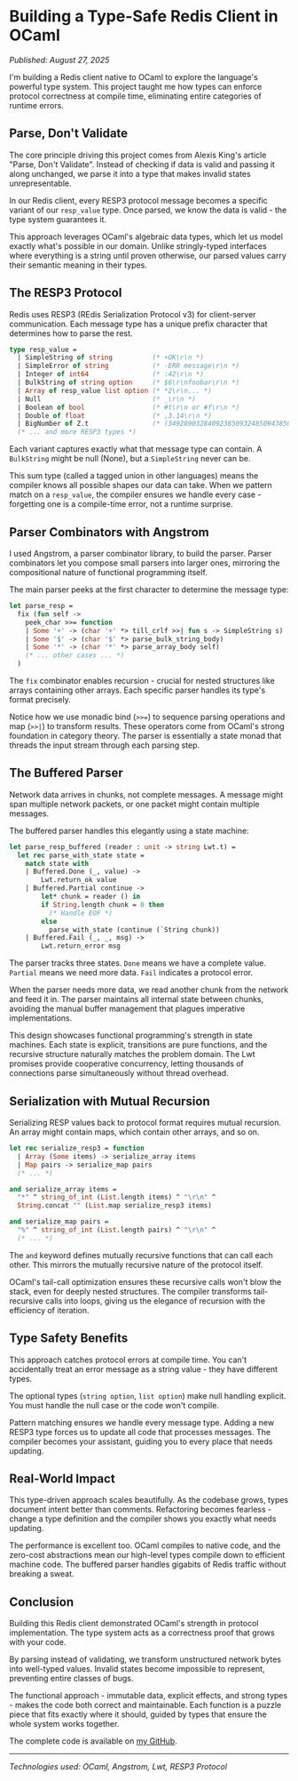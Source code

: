 # Building a Type-Safe Redis Client in OCaml

_Published: August 27, 2025_

I'm building a Redis client native to OCaml to explore the language's powerful type system. This project taught me how types can enforce protocol correctness at compile time, eliminating entire categories of runtime errors.

## Parse, Don't Validate

The core principle driving this project comes from Alexis King's article "Parse, Don't Validate". Instead of checking if data is valid and passing it along unchanged, we parse it into a type that makes invalid states unrepresentable.

In our Redis client, every RESP3 protocol message becomes a specific variant of our `resp_value` type. Once parsed, we know the data is valid - the type system guarantees it.

This approach leverages OCaml's algebraic data types, which let us model exactly what's possible in our domain. Unlike stringly-typed interfaces where everything is a string until proven otherwise, our parsed values carry their semantic meaning in their types.

## The RESP3 Protocol

Redis uses RESP3 (REdis Serialization Protocol v3) for client-server communication. Each message type has a unique prefix character that determines how to parse the rest.

```ocaml
type resp_value =
  | SimpleString of string          (* +OK\r\n *)
  | SimpleError of string           (* -ERR message\r\n *)
  | Integer of int64                (* :42\r\n *)
  | BulkString of string option     (* $6\r\nfoobar\r\n *)
  | Array of resp_value list option (* *2\r\n... *)
  | Null                            (* _\r\n *)
  | Boolean of bool                 (* #t\r\n or #f\r\n *)
  | Double of float                 (* ,3.14\r\n *)
  | BigNumber of Z.t                (* (3492890328409238509324850943850943850\r\n *)
  (* ... and more RESP3 types *)
```

Each variant captures exactly what that message type can contain. A `BulkString` might be null (None), but a `SimpleString` never can be.

This sum type (called a tagged union in other languages) means the compiler knows all possible shapes our data can take. When we pattern match on a `resp_value`, the compiler ensures we handle every case - forgetting one is a compile-time error, not a runtime surprise.

## Parser Combinators with Angstrom

I used Angstrom, a parser combinator library, to build the parser. Parser combinators let you compose small parsers into larger ones, mirroring the compositional nature of functional programming itself.

The main parser peeks at the first character to determine the message type:

```ocaml
let parse_resp =
  fix (fun self ->
    peek_char >>= function
    | Some '+' -> (char '+' *> till_crlf >>| fun s -> SimpleString s)
    | Some '$' -> (char '$' *> parse_bulk_string_body)
    | Some '*' -> (char '*' *> parse_array_body self)
    (* ... other cases ... *)
  )
```

The `fix` combinator enables recursion - crucial for nested structures like arrays containing other arrays. Each specific parser handles its type's format precisely.

Notice how we use monadic bind (`>>=`) to sequence parsing operations and map (`>>|`) to transform results. These operators come from OCaml's strong foundation in category theory. The parser is essentially a state monad that threads the input stream through each parsing step.

## The Buffered Parser

Network data arrives in chunks, not complete messages. A message might span multiple network packets, or one packet might contain multiple messages.

The buffered parser handles this elegantly using a state machine:

```ocaml
let parse_resp_buffered (reader : unit -> string Lwt.t) =
  let rec parse_with_state state =
    match state with
    | Buffered.Done (_, value) ->
        Lwt.return_ok value
    | Buffered.Partial continue ->
        let* chunk = reader () in
        if String.length chunk = 0 then
          (* Handle EOF *)
        else
          parse_with_state (continue (`String chunk))
    | Buffered.Fail (_, _, msg) ->
        Lwt.return_error msg
```

The parser tracks three states. `Done` means we have a complete value. `Partial` means we need more data. `Fail` indicates a protocol error.

When the parser needs more data, we read another chunk from the network and feed it in. The parser maintains all internal state between chunks, avoiding the manual buffer management that plagues imperative implementations.

This design showcases functional programming's strength in state machines. Each state is explicit, transitions are pure functions, and the recursive structure naturally matches the problem domain. The Lwt promises provide cooperative concurrency, letting thousands of connections parse simultaneously without thread overhead.

## Serialization with Mutual Recursion

Serializing RESP values back to protocol format requires mutual recursion. An array might contain maps, which contain other arrays, and so on.

```ocaml
let rec serialize_resp3 = function
  | Array (Some items) -> serialize_array items
  | Map pairs -> serialize_map pairs
  (* ... *)

and serialize_array items =
  "*" ^ string_of_int (List.length items) ^ "\r\n" ^
  String.concat "" (List.map serialize_resp3 items)

and serialize_map pairs =
  "%" ^ string_of_int (List.length pairs) ^ "\r\n" ^
  (* ... *)
```

The `and` keyword defines mutually recursive functions that can call each other. This mirrors the mutually recursive nature of the protocol itself.

OCaml's tail-call optimization ensures these recursive calls won't blow the stack, even for deeply nested structures. The compiler transforms tail-recursive calls into loops, giving us the elegance of recursion with the efficiency of iteration.

## Type Safety Benefits

This approach catches protocol errors at compile time. You can't accidentally treat an error message as a string value - they have different types.

The optional types (`string option`, `list option`) make null handling explicit. You must handle the null case or the code won't compile.

Pattern matching ensures we handle every message type. Adding a new RESP3 type forces us to update all code that processes messages. The compiler becomes your assistant, guiding you to every place that needs updating.

## Real-World Impact

This type-driven approach scales beautifully. As the codebase grows, types document intent better than comments. Refactoring becomes fearless - change a type definition and the compiler shows you exactly what needs updating.

The performance is excellent too. OCaml compiles to native code, and the zero-cost abstractions mean our high-level types compile down to efficient machine code. The buffered parser handles gigabits of Redis traffic without breaking a sweat.

## Conclusion

Building this Redis client demonstrated OCaml's strength in protocol implementation. The type system acts as a correctness proof that grows with your code.

By parsing instead of validating, we transform unstructured network bytes into well-typed values. Invalid states become impossible to represent, preventing entire classes of bugs.

The functional approach - immutable data, explicit effects, and strong types - makes the code both correct and maintainable. Each function is a puzzle piece that fits exactly where it should, guided by types that ensure the whole system works together.

The complete code is available on [my GitHub](https://github.com/leeswindell).

---

_Technologies used: OCaml, Angstrom, Lwt, RESP3 Protocol_
